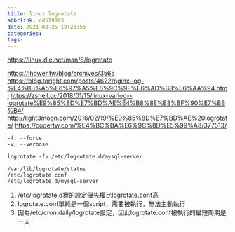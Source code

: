 ```yaml
---
title: linux logrotate
abbrlink: cd579093
date: 2021-08-25 19:28:55
categories:
tags:
---
```

https://linux.die.net/man/8/logrotate

https://ihower.tw/blog/archives/3565
https://blog.toright.com/posts/4622/nginx-log-%E4%BB%A5%E6%97%A5%E6%9C%9F%E6%AD%B8%E6%AA%94.html
https://zshell.cc/2018/01/15/linux-varlog--logrotate%E9%85%8D%E7%BD%AE%E4%B8%8E%E8%BF%90%E7%BB%B4/
http://light3moon.com/2016/02/19/%E9%85%8D%E7%BD%AE%20logrotate/
https://codertw.com/%E4%BC%BA%E6%9C%8D%E5%99%A8/377513/

```
-f, --force
-v, --verbose

logrotate -fv /etc/logrotate.d/mysql-server
```

```
/var/lib/logrotate/status
/etc/logrotate.conf
/etc/logrotate.d/mysql-server
```

1. /etc/logrotate.d裡的設定優先權比logrotate.conf高
2. logrotate.conf單純是一個script，需要被執行，無法主動執行
2. 因為/etc/cron.daily/logrotate設定，因此logrotate.conf被執行的最短周期是一天
